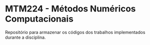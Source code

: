 # MTM224 - Métodos Numéricos Computacionais
Repositório para armazenar os códigos dos trabalhos implementados durante a disciplina.
